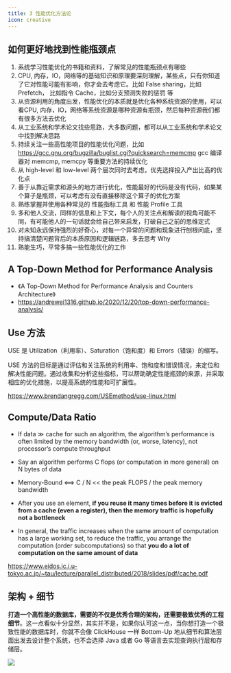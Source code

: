 ```yaml
---
title: 3 性能优化方法论
icon: creative
---
```


## 如何更好地找到性能瓶颈点

1. 系统学习性能优化的书籍和资料，了解常见的性能瓶颈点有哪些
2. CPU, 内存，IO，网络等的基础知识和原理要深刻理解，某些点，只有你知道了它对性能可能有影响，你才会去考虑它。比如 False sharing，比如 Prefetch， 比如指令 Cache，比如分支预测失败的惩罚 等
3. 从资源利用的角度出发，性能优化的本质就是优化各种系统资源的使用，可以看CPU, 内存，IO，网络等系统资源是哪种资源有瓶颈，然后每种资源我们都有很多方法去优化
4. 从工业系统和学术论文找些思路，大多数问题，都可以从工业系统和学术论文中找到解决思路
5. 持续关注一些高性能项目的性能优化问题，比如 <https://gcc.gnu.org/bugzilla/buglist.cgi?quicksearch=memcmp> gcc 编译器对 memcmp, memcpy 等重要方法的持续优化
6. 从 high-level 和 low-level 两个层次同时去考虑，优先选择投入产出比高的优化点
7. 善于从靠近需求和源头的地方进行优化，性能最好的代码是没有代码，如果某个算子是瓶颈，可以考虑有没有直接移除这个算子的优化方案
8. 熟练掌握并使用各种常见的 性能指标工具 和 性能 Profile 工具
9. 多和他人交流，同样的信息和上下文，每个人的关注点和解读的视角可能不同，有可能他人的一句话就会给自己带来启发，打破自己之前的思维定式
10. 对未知永远保持强烈的好奇心，对每一个异常的问题和现象进行刨根问底，坚持搞清楚问题背后的本质原因和逻辑链路，多去思考 Why
11. 熟能生巧，平常多搞一些性能优化的工作


## A Top-Down Method for Performance Analysis

- 《A Top-Down Method for Performance Analysis and Counters Architecture》
- <https://andrewei1316.github.io/2020/12/20/top-down-performance-analysis/>


## Use 方法

USE 是 Utilization（利用率）、Saturation（饱和度）和 Errors（错误）的缩写。

USE 方法的目标是通过评估和关注系统的利用率、饱和度和错误情况，来定位和解决性能问题。通过收集和分析这些指标，可以帮助确定性能瓶颈的来源，并采取相应的优化措施，以提高系统的性能和可扩展性。


<https://www.brendangregg.com/USEmethod/use-linux.html>

## Compute/Data Ratio

- If data ≫ cache for such an algorithm, the algorithm’s
performance is often limited by the memory bandwidth (or,
worse, latency), not processor’s compute throughput

- Say an algorithm performs C flops (or computation in more
general) on N bytes of data

- Memory-Bound <==> C / N << the peak FLOPS / the peak memory bandwidth

- After you use an element, **if you reuse it many times
before it is evicted from a cache (even a register), then the
memory traffic is hopefully not a bottleneck**

- In general, the traffic increases when the same amount of
computation has a large working set, to reduce the traffic, you arrange the computation (order subcomputations) so that **you do a lot of computation on the same amount of data**

<https://www.eidos.ic.i.u-tokyo.ac.jp/~tau/lecture/parallel_distributed/2018/slides/pdf/cache.pdf>

## 架构 + 细节

**打造一个高性能的数据库，需要的不仅是优秀合理的架构，还需要极致优秀的工程细节**。这一点看似十分显然，其实并不是，如果你认可这一点，当你想打造一个极致性能的数据库时，你就不会像 ClickHouse 一样 Bottom-Up 地从细节和算法层面出发去设计整个系统，也不会选择 Java 或者 Go 等语言去实现查询执行层和存储层。

![](/high-low.png)
